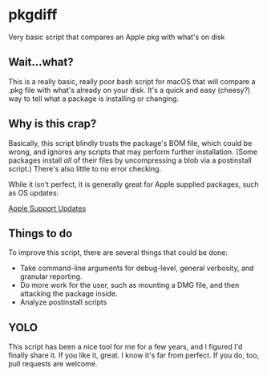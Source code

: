 # pkgdiff
Very basic script that compares an Apple pkg with what's on disk

## Wait...what?
This is a really basic, really poor bash script for macOS that will compare a .pkg file with what's already on your disk. It's a quick and easy (cheesy?) way to tell what a package is installing or changing.

## Why is this crap?
Basically, this script blindly trusts the package's BOM file, which could be wrong, and ignores any scripts that may perform further installation. (Some packages install *all* of their files by uncompressing a blob via a postinstall script.) There's also little to no error checking.

While it isn't perfect, it is generally great for Apple supplied packages, such as OS updates:

[Apple Support Updates](https://support.apple.com/downloads)

## Things to do
To improve this script, there are several things that could be done:

* Take command-line arguments for debug-level, general verbosity, and granular reporting.
* Do more work for the user, such as mounting a DMG file, and then attacking the package inside.
* Analyze postinstall scripts

## YOLO
This script has been a nice tool for me for a few years, and I figured I'd finally share it. If you like it, great. I know it's far from perfect. If you do, too, pull requests are welcome.
